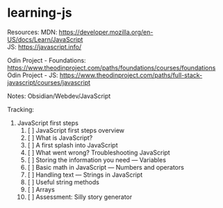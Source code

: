 # learning-js

Resources:
MDN: https://developer.mozilla.org/en-US/docs/Learn/JavaScript  
JS: https://javascript.info/   

Odin Project - Foundations: https://www.theodinproject.com/paths/foundations/courses/foundations  
Odin Project - JS: https://www.theodinproject.com/paths/full-stack-javascript/courses/javascript


Notes: Obsidian/Webdev/JavaScript


Tracking: 
1. JavaScript first steps
    1. [ ] JavaScript first steps overview
    2. [ ] What is JavaScript?
    3. [ ] A first splash into JavaScript
    4. [ ] What went wrong? Troubleshooting JavaScript
    5. [ ] Storing the information you need — Variables
    6. [ ] Basic math in JavaScript — Numbers and operators
    7. [ ] Handling text — Strings in JavaScript
    8. [ ] Useful string methods
    9. [ ] Arrays
    10. [ ] Assessment: Silly story generator

